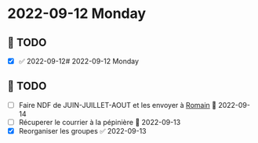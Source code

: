 # 2022-09-12 Monday

## 📆 TODO
- [x]  ✅ 2022-09-12# 2022-09-12 Monday

## 📆 TODO
- [ ] Faire NDF de JUIN-JUILLET-AOUT et les envoyer à [Romain](message://<PR1P264MB2174D878485FD3172F04509BCC459@PR1P264MB2174.FRAP264.PROD.OUTLOOK.COM>) 📅 2022-09-14
- [ ] Récuperer le courrier à la pépinière  📅 2022-09-13
- [x] Reorganiser les groupes  ✅ 2022-09-13